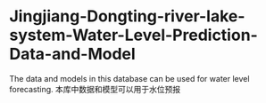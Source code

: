 # Jingjiang-Dongting-river-lake-system-Water-Level-Prediction-Data-and-Model
The data and models in this database can be used for water level forecasting. 本库中数据和模型可以用于水位预报
